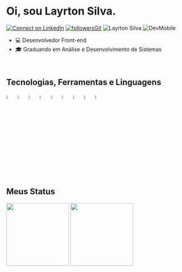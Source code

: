 # Oi, sou Layrton Silva.

[![Connect on LinkedIn](https://img.shields.io/badge/--linkedin?label=LinkedIn&logo=LinkedIn&style=social)](https://www.linkedin.com/in/layrtonz/)
[![followersGit](https://img.shields.io/github/followers/layrtonz?style=social)](https://github.com/layrtonz)
<img src="https://komarev.com/ghpvc/?username=layrtonz&label=Visitantes&color=0e75b6&style=social" alt="Layrton Silva" />
![DevMobile](https://img.shields.io/badge/Desenvolvedor-React-blue)


- 💻 Desenvolvedor Front-end
- :mortar_board: Graduando em Análise e Desenvolvimento de Sistemas

<br/>
 
## Tecnologias, Ferramentas e Linguagens

<div style="display: inline_block">
 <img width="5%" src="https://www.vectorlogo.zone/logos/visualstudio_code/visualstudio_code-icon.svg">
 <img width="5%" src="https://www.vectorlogo.zone/logos/w3_html5/w3_html5-icon.svg">
 <img width="5%" src="https://www.vectorlogo.zone/logos/w3_css/w3_css-icon.svg">
 <img width="5%" src="https://www.vectorlogo.zone/logos/javascript/javascript-icon.svg">
 <img width="5%" src="https://www.vectorlogo.zone/logos/angular/angular-icon.svg">
 <img width="5%" src="https://www.vectorlogo.zone/logos/typescriptlang/typescriptlang-icon.svg">
 <img width="5%" src="https://www.vectorlogo.zone/logos/nodejs/nodejs-icon.svg">
 <img width="5%" src="https://www.vectorlogo.zone/logos/sqlite/sqlite-icon.svg">
 <img width="5%" src="https://www.vectorlogo.zone/logos/git-scm/git-scm-icon.svg">
 
 
</div><br/>

## Meus Status
<div align="left">
<img height="165em" src="https://github-readme-stats.vercel.app/api/top-langs/?username=layrtonz&exclude_repo=KNN-Image-Classification&show_icons=true&hide_border=true&layout=compact&langs_count=8&theme=dark"/>	
<img height="165em" src="https://github-readme-stats.vercel.app/api?username=layrtonz&show_icons=true&hide_border=true&count_private=true&include_all_commits=true&theme=dark" />
</div><br>
